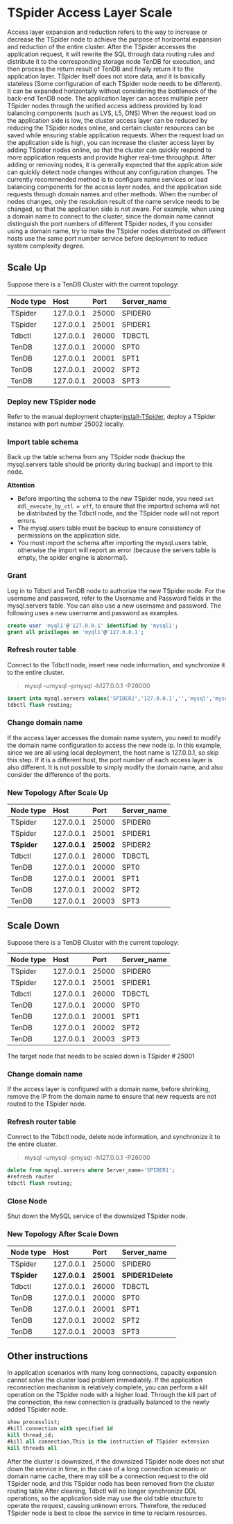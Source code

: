 # TSpider Access Layer Scale
Access layer expansion and reduction refers to the way to increase or decrease the TSpider node to achieve the purpose of horizontal expansion and reduction of the entire cluster.
After the TSpider accesses the application request, it will rewrite the SQL through data routing rules and distribute it to the corresponding storage node TenDB for execution, and then process the return result of TenDB and finally return it to the application layer.
TSpider itself does not store data, and it is basically stateless (Some configuration of each TSpider node needs to be different). It can be expanded horizontally without considering the bottleneck of the back-end TenDB node. 
The application layer can access multiple peer TSpider nodes through the unified access address provided by load balancing components (such as LVS, L5, DNS)
When the request load on the application side is low, the cluster access layer can be reduced by reducing the TSpider nodes online, and certain cluster resources can be saved while ensuring stable application requests.
When the request load on the application side is high, you can increase the cluster access layer by adding TSpider nodes online, so that the cluster can quickly respond to more application requests and provide higher real-time throughput.
After adding or removing nodes, it is generally expected that the application side can quickly detect node changes without any configuration changes. The currently recommended method is to configure name services or load balancing components for the access layer nodes, and the application side requests through domain names and other methods. 
When the number of nodes changes, only the resolution result of the name service needs to be changed, so that the application side is not aware. For example, when using a domain name to connect to the cluster, since the domain name cannot distinguish the port numbers of different TSpider nodes, if you consider using a domain name, try to make the TSpider nodes distributed on different hosts use the same port number service before deployment to reduce system complexity degree.


## Scale Up

<a id="jump1"></a>


Suppose there is a TenDB Cluster with the current topology:

| Node type | 	Host|Port|Server_name|
| :--- | :----|:----|:----|
|TSpider|127.0.0.1|25000|SPIDER0|
|TSpider|127.0.0.1|25001|SPIDER1|
|Tdbctl|127.0.0.1|26000|TDBCTL|
|TenDB|127.0.0.1|20000|SPT0|
|TenDB|127.0.0.1|20001|SPT1|
|TenDB|127.0.0.1|20002|SPT2|
|TenDB|127.0.0.1|20003|SPT3|

### Deploy new TSpider node  

Refer to the manual deployment chapter[install-TSpider](manual-install.md/#jump2), deploy a TSpider instance with port number 25002 locally.

### Import table schema
Back up the table schema from any TSpider node (backup the mysql.servers table should be priority during backup) and import to this node.

__Attention__
- Before importing the schema to the new TSpider node, you need ```set ddl_execute_by_ctl = off```, to ensure that the imported schema will not be distributed by the Tdbctl node, and the TSpider node will not report errors.
- The mysql.users table must be backup to ensure consistency of permissions on the application side.
- You must import the schema after importing the mysql.users table, otherwise the import will report an error (because the servers table is empty, the spider engine is abnormal).


### Grant
Log in to Tdbctl and TenDB node to authorize the new TSpider node.
For the username and password, refer to the Username and Password fields in the mysql.servers table. You can also use a new username and password.
The following uses a new username and password as examples.

```sql
create user 'myql1'@'127.0.0.1' identified by 'mysql1';
grant all privileges on 'myql1'@'127.0.0.1';
```

### Refresh router table  
Connect to the Tdbctl node, insert new node information, and synchronize it to the entire cluster.
> mysql -umysql -pmysql -h127.0.0.1 -P26000
```sql
insert into mysql.servers values('SPIDER2','127.0.0.1','','mysql','mysql',25002,'','SPIDER','');
tdbctl flush routing;
```

### Change domain name
If the access layer accesses the domain name system, you need to modify the domain name configuration to access the new node ip.
In this example, since we are all using local deployment, the host name is 127.0.0.1, so skip this step.
If it is a different host, the port number of each access layer is also different. It is not possible to simply modify the domain name, and also consider the difference of the ports.

### New Topology After Scale Up 
| Node type | 	Host|Port|Server_name|
| :--- | :----|:----|:----|
|TSpider|127.0.0.1|25000|SPIDER0|
|TSpider|127.0.0.1|25001|SPIDER1|
|__TSpider__|__127.0.0.1__|__25002__|SPIDER2|
|Tdbctl|127.0.0.1|26000|TDBCTL|
|TenDB|127.0.0.1|20000|SPT0|
|TenDB|127.0.0.1|20001|SPT1|
|TenDB|127.0.0.1|20002|SPT2|
|TenDB|127.0.0.1|20003|SPT3|

## Scale Down
Suppose there is a TenDB Cluster with the current topology:

| Node type | 	Host|Port|Server_name|
| :--- | :----|:----|:----|
|TSpider|127.0.0.1|25000|SPIDER0|
|TSpider|127.0.0.1|25001|SPIDER1|
|Tdbctl|127.0.0.1|26000|TDBCTL|
|TenDB|127.0.0.1|20000|SPT0|
|TenDB|127.0.0.1|20001|SPT1|
|TenDB|127.0.0.1|20002|SPT2|
|TenDB|127.0.0.1|20003|SPT3|
The target node that needs to be scaled down is TSpider # 25001

### Change domain name 
If the access layer is configured with a domain name, before shrinking, remove the IP  from the domain name to ensure that new requests are not routed to the TSpider node.

### Refresh router table  
Connect to the Tdbctl node, delete node information, and synchronize it to the entire cluster.

> mysql -umysql -pmysql -h127.0.0.1 -P26000  
```sql
delete from mysql.servers where Server_name='SPIDER1';
#refresh router
tdbctl flush routing;
```

### Close Node
Shut down the MySQL service of the downsized TSpider node.

### New Topology After Scale Down

| Node type | 	Host|Port|Server_name|
| :--- | :----|:----|:----|
|TSpider|127.0.0.1|25000|SPIDER0|
|__TSpider__|__127.0.0.1__|__25001__|__SPIDER1Delete__|
|Tdbctl|127.0.0.1|26000|TDBCTL|
|TenDB|127.0.0.1|20000|SPT0|
|TenDB|127.0.0.1|20001|SPT1|
|TenDB|127.0.0.1|20002|SPT2|
|TenDB|127.0.0.1|20003|SPT3|

## Other instructions
In application scenarios with many long connections, capacity expansion cannot solve the cluster load problem immediately. If the application reconnection mechanism is relatively complete, you can perform a kill operation on the TSpider node with a higher load. Through the kill part of the connection, the new connection is gradually balanced to the newly added TSpider node.
```sql
show processlist;
#kill connection with specified id
kill thread_id;
#kill all connection,This is the instruction of TSpider extension
kill threads all
```

After the cluster is downsized, if the downsized TSpider node does not shut down the service in time, in the case of a long connection scenario or domain name cache, there may still be a connection request to the old TSpider node, and this TSpider node has been removed from the cluster routing table After cleaning, Tdbctl will no longer synchronize DDL operations, so the application side may use the old table structure to operate the request, causing unknown errors. Therefore, the reduced TSpider node is best to close the service in time to reclaim resources.
